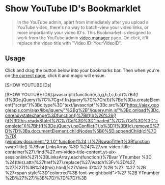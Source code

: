 Show YouTube ID's Bookmarklet
=========

>In the YouTube admin, apart from immediately after you upload a YouTube video, there's no way to batch-view your video links, or more importiantly your video ID's. This Bookmarket is designed to work from the YouTube admin [video manager] page.  On click, it'll replace the video title with "Video ID: YourVideoID". 



Usage
----

Click and drag the button below into your bookmarks bar. Then when you're on [the correct page], click it and magic will ensue.

[SHOW YOUTUBE IDs]




[SHOW YOUTUBE IDS]:javascript:(function(e,a,g,h,f,c,b,d)%7Bif(!(f%3De.jQuery)%7C%7Cg>f.fn.jquery%7C%7Ch(f))%7Bc%3Da.createElement("script")%3Bc.type%3D"text/javascript"%3Bc.src%3D"https://ajax.googleapis.com/ajax/libs/jquery/"%2Bg%2B"/jquery.min.js"%3Bc.onload%3Dc.onreadystatechange%3Dfunction()%7Bif(!b%26%26(!(d%3Dthis.readyState)%7C%7Cd%3D%3D"loaded"%7C%7Cd%3D%3D"complete"))%7Bh((f%3De.jQuery).noConflict(1),b%3D1)%3Bf(c).remove()%7D%7D%3Ba.documentElement.childNodes%5B0%5D.appendChild(c)%7D%7D)(window,document,"2.1.0",function(%24,L)%7BswapTitle()%3Bfunction swapTitle() %7Bvar LinksArray %3D %24(%27.vm-video-title-container%27).find(%27.vm-video-title-content.yt-uix-sessionlink%27)%3BLinksArray.each(function()%7Bvar YTnumber %3D %24(this).attr(%27href%27).replace(%27/watch%3Fv%3D%27, %27%27)%3B%24(this).html(%27Video ID%27 %2B %27: %27 %2B %27<span style%3D"color:red%3B font-weight:bold">%27 %2B YTnumber %2B%27</span>%27)%3B%7D)%7D%7D)%3B

[video manager]:https://www.youtube.com/my_videos
[the correct page]:https://www.youtube.com/my_videos


    